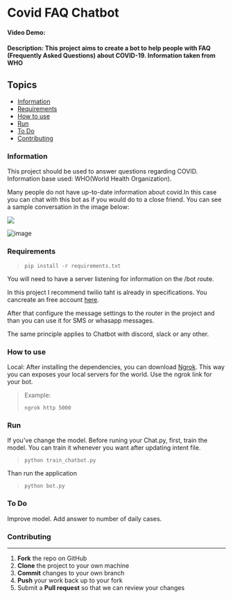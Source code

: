 # Covid FAQ Chatbot
#### Video Demo:
#### Description: This project aims to create a bot to help people with FAQ (Frequently Asked Questions) about COVID-19. Information taken from WHO
  
## Topics
* [Information](#information)
* [Requirements](#requirements)
* [How to use](#how-to-use)
* [Run](#run)
* [To Do](#to-do)
* [Contributing](#contributing)


### Information
This project should be used to answer questions regarding COVID.
Information base used: WHO(World Health Organization).

Many people do not have up-to-date information about covid.In this case you can chat with this bot as if you would do to a close friend.
You can see a sample conversation in the image below:

![](https://img.shields.io/badge/Python-%23f0db4f)

![image](https://user-images.githubusercontent.com/18306550/123686425-b3750380-d847-11eb-87eb-e2d45ada5f0e.png)


### Requirements
>```
>pip install -r requirements.txt
>```

You will need to have a server listening for information on the /bot route.

In this project I recommend twilio taht is already in specifications. You cancreate an free account [here](https://www.twilio.com/).

After that configure the message settings to the router in the project and than you can use it for SMS or whasapp messages.

The same principle applies to Chatbot with discord, slack or any other.
  
### How to use
  
Local: After installing the dependencies, you can download [Ngrok](https://ngrok.com/download). This way you can exposes your local servers for the world.
Use the ngrok link for your bot.
>Example:
>```
>ngrok http 5000
>```

  
### Run

If you've change the model. Before runing your Chat.py, first, train the model. You can train it whenever you want after updating intent file.
>```
>python train_chatbot.py
>```

Than run the application 
>```
>python bot.py
>```

### To Do

Improve model.
Add answer to number of daily cases.
  
### Contributing
------------

 1. **Fork** the repo on GitHub
 2. **Clone** the project to your own machine
 3. **Commit** changes to your own branch
 4. **Push** your work back up to your fork
 5. Submit a **Pull request** so that we can review your changes
